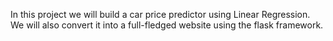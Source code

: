 In this project we will build a car price predictor using Linear Regression. 
We will also convert it into a full-fledged website using the flask framework.
